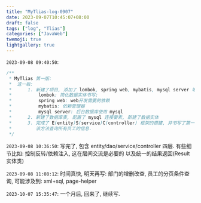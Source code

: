 ```yaml
---
title: "MyTlias-log-0907"
date: 2023-09-07T10:45:07+08:00
draft: false
tags: ["log", "Tlias"]
categories: ["JavaWeb"]
twemoji: true
lightgallery: true
---
```



`2023-09-08 09:40:50`:
```java
/**
 * MyTlias 第一版:
 *  这一版:
 *      1. 新建了项目, 添加了 lombok, spring web, mybatis, mysql server 等项目依赖
 *          lombok: 简化数据实体书写;
 *          spring web: web开发需要的依赖
 *          mybatis: 依赖管理器
 *          mysql server: 后台数据库使用 mysql
 *      2. 新建了数据库表, 配置了 mysql 连接要素, 新建了数据实体
 *      3. 完成了 E(entity)S(service)C(controller) 框架的搭建, 并书写了第一个 controller 方法,
 *         该方法查询所有员工的信息.
 */
```

`2023-09-08 10:36:50`:
写完了, 包含 entity/dao/service/controller 四层.
有些细节比如: 
控制反转/依赖注入, 这在层间交流是必要的
以及统一的结果返回(Result实体类)

`2023-09-08 11:08:12`:
时间真快, 明天再写:
部门的增删改查,
员工的分页条件查询,
可能涉及到:
xml+sql, page-helper


`2023-10-07 15:35:47`:
一个月后, 回来了, 继续写.


 